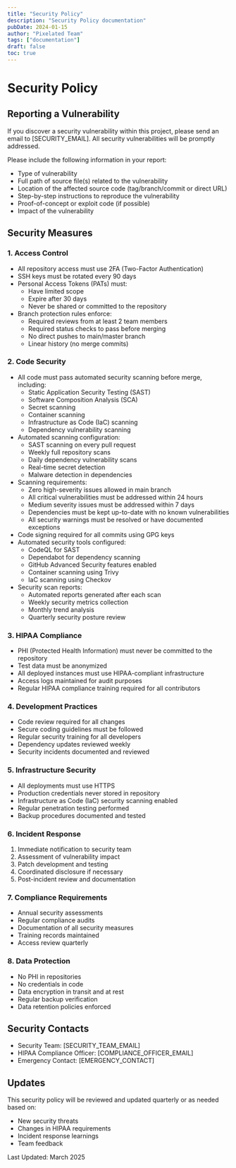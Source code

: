 ```yaml
---
title: "Security Policy"
description: "Security Policy documentation"
pubDate: 2024-01-15
author: "Pixelated Team"
tags: ["documentation"]
draft: false
toc: true
---
```


# Security Policy

## Reporting a Vulnerability

If you discover a security vulnerability within this project, please send an email to [SECURITY_EMAIL]. All security vulnerabilities will be promptly addressed.

Please include the following information in your report:
- Type of vulnerability
- Full path of source file(s) related to the vulnerability
- Location of the affected source code (tag/branch/commit or direct URL)
- Step-by-step instructions to reproduce the vulnerability
- Proof-of-concept or exploit code (if possible)
- Impact of the vulnerability

## Security Measures

### 1. Access Control
- All repository access must use 2FA (Two-Factor Authentication)
- SSH keys must be rotated every 90 days
- Personal Access Tokens (PATs) must:
  - Have limited scope
  - Expire after 30 days
  - Never be shared or committed to the repository
- Branch protection rules enforce:
  - Required reviews from at least 2 team members
  - Required status checks to pass before merging
  - No direct pushes to main/master branch
  - Linear history (no merge commits)

### 2. Code Security
- All code must pass automated security scanning before merge, including:
  - Static Application Security Testing (SAST)
  - Software Composition Analysis (SCA)
  - Secret scanning
  - Container scanning
  - Infrastructure as Code (IaC) scanning
  - Dependency vulnerability scanning
- Automated scanning configuration:
  - SAST scanning on every pull request
  - Weekly full repository scans
  - Daily dependency vulnerability scans
  - Real-time secret detection
  - Malware detection in dependencies
- Scanning requirements:
  - Zero high-severity issues allowed in main branch
  - All critical vulnerabilities must be addressed within 24 hours
  - Medium severity issues must be addressed within 7 days
  - Dependencies must be kept up-to-date with no known vulnerabilities
  - All security warnings must be resolved or have documented exceptions
- Code signing required for all commits using GPG keys
- Automated security tools configured:
  - CodeQL for SAST
  - Dependabot for dependency scanning
  - GitHub Advanced Security features enabled
  - Container scanning using Trivy
  - IaC scanning using Checkov
- Security scan reports:
  - Automated reports generated after each scan
  - Weekly security metrics collection
  - Monthly trend analysis
  - Quarterly security posture review

### 3. HIPAA Compliance
- PHI (Protected Health Information) must never be committed to the repository
- Test data must be anonymized
- All deployed instances must use HIPAA-compliant infrastructure
- Access logs maintained for audit purposes
- Regular HIPAA compliance training required for all contributors

### 4. Development Practices
- Code review required for all changes
- Secure coding guidelines must be followed
- Regular security training for all developers
- Dependency updates reviewed weekly
- Security incidents documented and reviewed

### 5. Infrastructure Security
- All deployments must use HTTPS
- Production credentials never stored in repository
- Infrastructure as Code (IaC) security scanning enabled
- Regular penetration testing performed
- Backup procedures documented and tested

### 6. Incident Response
1. Immediate notification to security team
2. Assessment of vulnerability impact
3. Patch development and testing
4. Coordinated disclosure if necessary
5. Post-incident review and documentation

### 7. Compliance Requirements
- Annual security assessments
- Regular compliance audits
- Documentation of all security measures
- Training records maintained
- Access review quarterly

### 8. Data Protection
- No PHI in repositories
- No credentials in code
- Data encryption in transit and at rest
- Regular backup verification
- Data retention policies enforced

## Security Contacts

- Security Team: [SECURITY_TEAM_EMAIL]
- HIPAA Compliance Officer: [COMPLIANCE_OFFICER_EMAIL]
- Emergency Contact: [EMERGENCY_CONTACT]

## Updates

This security policy will be reviewed and updated quarterly or as needed based on:
- New security threats
- Changes in HIPAA requirements
- Incident response learnings
- Team feedback

Last Updated: March 2025 
